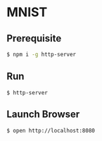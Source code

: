 # MNIST

## Prerequisite
```bash
$ npm i -g http-server
```

## Run
```
$ http-server
```

## Launch Browser
```
$ open http://localhost:8080
```
